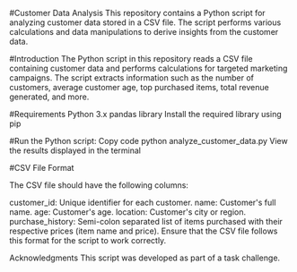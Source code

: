 #Customer Data Analysis
This repository contains a Python script for analyzing customer data stored in a CSV file. 
The script performs various calculations and data manipulations to derive insights from the customer data.

#Introduction
The Python script in this repository reads a CSV file containing customer data and performs calculations for targeted marketing campaigns. 
The script extracts information such as the number of customers, average customer age, top purchased items, total revenue generated, and more.

#Requirements
Python 3.x
pandas library
Install the required library using pip

#Run the Python script:
Copy code
python analyze_customer_data.py
View the results displayed in the terminal

#CSV File Format

The CSV file should have the following columns:

customer_id: Unique identifier for each customer.
name: Customer's full name.
age: Customer's age.
location: Customer's city or region.
purchase_history: Semi-colon separated list of items purchased with their respective prices (item name and price).
Ensure that the CSV file follows this format for the script to work correctly.

Acknowledgments
This script was developed as part of a task challenge. 
